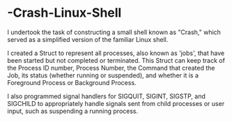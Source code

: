 # -Crash-Linux-Shell

I undertook the task of constructing a small shell known as "Crash," which served as a simplified version of the familiar Linux shell.

I created a Struct to represent all processes, also known as 'jobs', that have been started but not completed or terminated. This Struct can keep track of the Process ID number, Process Number, the Command that created the Job, its status (whether running or suspended), and whether it is a Foreground Process or Background Process.

I also programmed signal handlers for SIGQUIT, SIGINT, SIGSTP, and SIGCHILD to appropriately handle signals sent from child processes or user input, such as suspending a running process.
